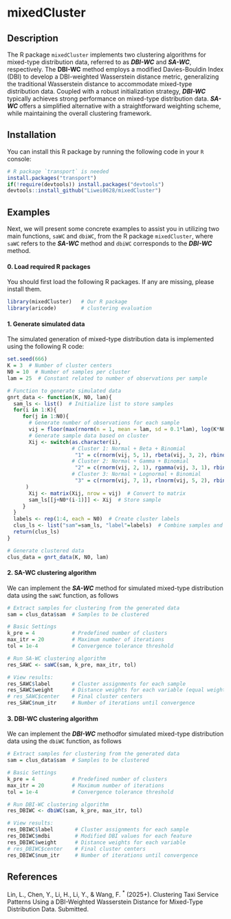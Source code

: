 # mixedCluster


## Description
The R package `mixedCluster` implements two clustering algorithms for mixed-type distribution data, referred to as ***DBI-WC*** and ***SA-WC***, respectively. The **DBI-WC** method employs a modified Davies-Bouldin Index (DBI) to develop a DBI-weighted Wasserstein distance metric, generalizing the traditional Wasserstein distance to accommodate mixed-type distribution data. Coupled with a robust initialization strategy, ***DBI-WC*** typically achieves strong performance on mixed-type distribution data. ***SA-WC*** offers a simplified alternative with a straightforward weighting scheme, while maintaining the overall clustering framework.


## Installation
You can install this R package by running the following code in your `R` console:

```R
# R package `transport` is needed
install.packages("transport")
if(!require(devtools)) install.packages("devtools")
devtools::install_github("Liwei0628/mixedCluster")
```


## Examples
Next, we will present some concrete examples to assist you in utilizing two main functions, `saWC` and `dbiWC`, from the R package `mixedCluster`, where `saWC` refers to the ***SA-WC*** method and `dbiWC` corresponds to the ***DBI-WC*** method.

#### 0. Load required R packages
You should first load the following R packages. If any are missing, please install them.

```R
library(mixedCluster)   # Our R package
library(aricode)        # clustering evaluation
```

#### 1. Generate simulated data
The simulated generation of mixed-type distribution data is implemented using the following R code:

```R
set.seed(666)
K = 3  # Number of cluster centers
N0 = 10  # Number of samples per cluster
lam = 25  # Constant related to number of observations per sample

# Function to generate simulated data
gnrt_data <- function(K, N0, lam){
  sam_ls <- list()  # Initialize list to store samples
  for(i in 1:K){
     for(j in 1:N0){
       # Generate number of observations for each sample
       vij = floor(max(rnorm(n = 1, mean = lam, sd = 0.1*lam), log(K*N0)))
       # Generate sample data based on cluster
       Xij <- switch(as.character(i),
                     # Cluster 1: Normal + Beta + Binomial
                      "1" = c(rnorm(vij, 5, 1), rbeta(vij, 3, 2), rbinom(vij, 1, 2/7)),
                     # Cluster 2: Normal + Gamma + Binomial
                      "2" = c(rnorm(vij, 2, 1), rgamma(vij, 3, 1), rbinom(vij, 1, 1/2)),
                     # Cluster 3: Normal + Lognormal + Binomial
                      "3" = c(rnorm(vij, 7, 1), rlnorm(vij, 5, 2), rbinom(vij, 1, 1/2))
      )
       Xij <- matrix(Xij, nrow = vij)  # Convert to matrix
       sam_ls[[j+N0*(i-1)]] <- Xij  # Store sample
     }
  }
  labels <- rep(1:4, each = N0)  # Create cluster labels
  clus_ls <- list("sam"=sam_ls, "label"=labels)  # Combine samples and labels
  return(clus_ls)
}

# Generate clustered data
clus_data = gnrt_data(K, N0, lam)
```

#### 2. SA-WC clustering algorithm
We can implement the ***SA-WC*** method for simulated mixed-type distribution data using the `saWC` function, as follows

```R
# Extract samples for clustering from the generated data
sam = clus_data$sam  # Samples to be clustered

# Basic Settings
k_pre = 4            # Predefined number of clusters
max_itr = 20         # Maximum number of iterations
tol = 1e-4           # Convergence tolerance threshold

# Run SA-WC clustering algorithm
res_SAWC <- saWC(sam, k_pre, max_itr, tol)

# View results:
res_SAWC$label       # Cluster assignments for each sample
res_SAWC$weight      # Distance weights for each variable (equal weights)
# res_SAWC$center    # Final cluster centers
res_SAWC$num_itr     # Number of iterations until convergence
```

#### 3. DBI-WC clustering algorithm
We can implement the ***DBI-WC*** methodfor simulated mixed-type distribution data using the `dbiWC` function, as follows

```R
# Extract samples for clustering from the generated data
sam = clus_data$sam  # Samples to be clustered

# Basic Settings
k_pre = 4            # Predefined number of clusters
max_itr = 20         # Maximum number of iterations
tol = 1e-4           # Convergence tolerance threshold

# Run DBI-WC clustering algorithm
res_DBIWC <- dbiWC(sam, k_pre, max_itr, tol)

# View results:
res_DBIWC$label       # Cluster assignments for each sample
res_DBIWC$mdbi        # Modified DBI values for each feature
res_DBIWC$weight      # Distance weights for each variable
# res_DBIWC$center    # Final cluster centers
res_DBIWC$num_itr     # Number of iterations until convergence
```


## References
Lin, L., Chen, Y., Li, H., Li, Y., & Wang, F. <sup>*</sup> (2025+). Clustering Taxi Service Patterns Using a DBI-Weighted Wasserstein Distance for Mixed-Type Distribution Data. Submitted.
